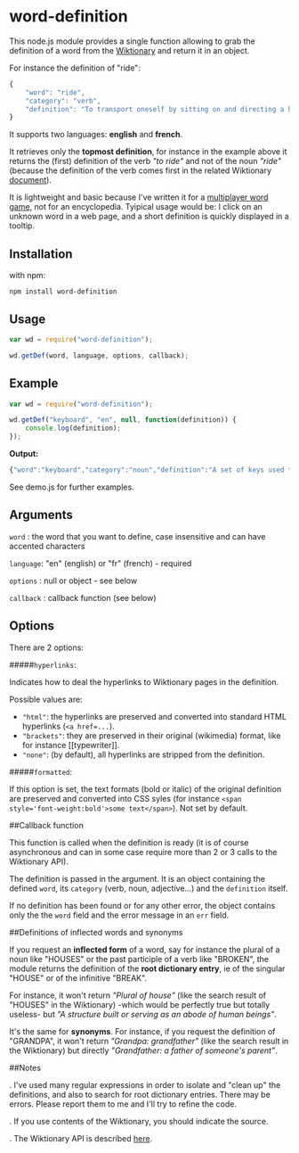 ﻿# word-definition

This node.js module provides a single function allowing to grab the definition of a word from the [Wiktionary](https://en.wiktionary.org) and return it in an object.

For instance the definition of "ride":

```javascript
{
	"word": "ride",
	"category": "verb",
	"definition": "To transport oneself by sitting on and directing a horse, later also a bicycle etc."
}
```
It supports two languages: **english** and **french**.

It retrieves only the **topmost definition**, for instance in the example above it returns the (first) definition of the verb *"to ride"* and not of the noun *"ride"* (because the definition of the verb comes first in the related Wiktionary [document](https://en.wiktionary.org/wiki/ride)).

It is lightweight and basic because I've written it for a [multiplayer word game](http://fundox.free.fr), not for an encyclopedia. Tyipical usage would be: I click on an unknown word in a web page, and a short definition is quickly displayed in a tooltip.

## Installation

with npm:

```
npm install word-definition
```

## Usage

```javascript
var wd = require("word-definition");

wd.getDef(word, language, options, callback);
```

## Example

```javascript
var wd = require("word-definition");

wd.getDef("keyboard", "en", null, function(definition)) {
	console.log(definition);
});
```

**Output:**

```javascript
{"word":"keyboard","category":"noun","definition":"A set of keys used to operate a typewriter, computer etc."}
```

See demo.js for further examples.

## Arguments

`word` : the word that you want to define, case insensitive and can have accented characters

`language`: "en" (english) or "fr" (french) - required

`options` : null or object - see below

`callback` : callback function (see below)

## Options

There are 2 options:

#####`hyperlinks`:

Indicates how to deal the hyperlinks to Wiktionary pages in the definition.

Possible values are:

- `"html"`: the hyperlinks are preserved and converted into standard HTML hyperlinks (`<a href=...`).
- `"brackets"`: they are preserved in their original (wikimedia) format, like for instance [[typewriter]].
- `"none"`: (by default), all hyperlinks are stripped from the definition.

#####`formatted`:

If this option is set, the text formats (bold or italic) of the original definition are preserved and converted into CSS syles (for instance `<span style='font-weight:bold'>some text</span>`). Not set by default.

##Callback function

This function is called when the definition is ready (it is of course asynchronous and can in some case require more than 2 or 3 calls to the Wiktionary API).

The definition is passed in the argument. It is an object containing the defined `word`, its `category` (verb, noun, adjective...) and the `definition` itself.

If no definition has been found or for any other error, the object contains only the the `word` field and the error message in an `err` field.

##Definitions of inflected words and synonyms

If you request an **inflected form** of a word, say for instance the plural of a noun like "HOUSES" or the past participle of a verb like "BROKEN", the module returns the definition of the **root dictionary entry**, ie of the singular "HOUSE" or of the infinitive "BREAK".

For instance, it won't return *"Plural of house"* (like the search result of "HOUSES" in the Wiktionary) -which would be perfectly true but totally useless- but *"A structure built or serving as an abode of human beings"*.

It's the same for **synonyms**. For instance, if you request the definition of "GRANDPA", it won't return *"Grandpa: grandfather"* (like the search result in the Wiktionary) but directly *"Grandfather: a father of someone's parent"*.

##Notes

. I've used many regular expressions in order to isolate and "clean up" the definitions, and also to search for root dictionary entries. There may be errors. Please report them to me and I'll try to refine the code.

. If you use contents of the Wiktionary, you should indicate the source.

. The Wiktionary API is described [here](https://en.wiktionary.org/w/api.php).
